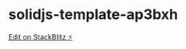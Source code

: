 # solidjs-template-ap3bxh

[Edit on StackBlitz ⚡️](https://stackblitz.com/edit/solidjs-template-ap3bxh)